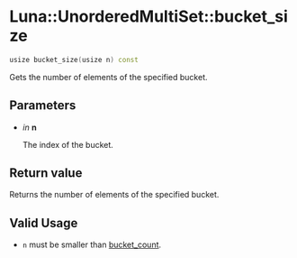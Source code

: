# Luna::UnorderedMultiSet::bucket_size

```c++
usize bucket_size(usize n) const
```

Gets the number of elements of the specified bucket. 



## Parameters
* *in* **n**

    The index of the bucket. 

## Return value
Returns the number of elements of the specified bucket. 

## Valid Usage
* `n` must be smaller than [bucket_count](class_luna_1_1_unordered_multi_set_1ace2cb5dc8f915f78658dac76efacd4c1.md). 

